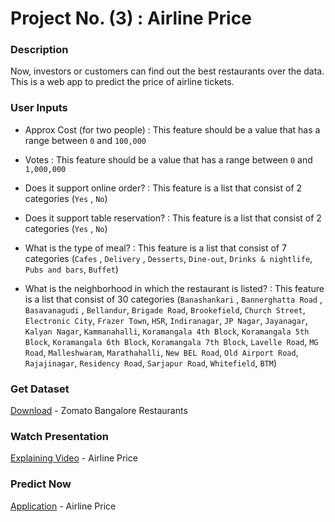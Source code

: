 # Project No. (3) : Airline Price

### Description
Now, investors or customers can find out the best restaurants over the data.
This is a web app to predict the price of airline tickets.

### User Inputs
- Approx Cost (for two people) : This feature should be a value that has a range between `0` and `100,000`

- Votes : This feature should be a value that has a range between `0` and `1,000,000`

- Does it support online order? : This feature is a list that consist of 2 categories (`Yes` , `No`)

- Does it support table reservation? : This feature is a list that consist of 2 categories (`Yes` , `No`)

- What is the type of meal? : This feature is a list that consist of 7 categories (`Cafes` , `Delivery` , `Desserts`, `Dine-out`, `Drinks & nightlife`, `Pubs and bars`, `Buffet`)

- What is the neighborhood in which the restaurant is listed? : This feature is a list that consist of 30 categories (`Banashankari` , `Bannerghatta Road` , `Basavanagudi` , `Bellandur`, `Brigade Road`, `Brookefield`, `Church Street`, `Electronic City`, `Frazer Town`, `HSR`, `Indiranagar`, `JP Nagar`, `Jayanagar`, `Kalyan Nagar`, `Kammanahalli`, `Koramangala 4th Block`, `Koramangala 5th Block`, `Koramangala 6th Block`, `Koramangala 7th Block`, `Lavelle Road`, `MG Road`, `Malleshwaram`, `Marathahalli`, `New BEL Road`, `Old Airport Road`, `Rajajinagar`, `Residency Road`, `Sarjapur Road`, `Whitefield`, `BTM`)

### Get Dataset
[Download](https://drive.google.com/file/d/1w7Byhl3ZczZlthJcOjLioh7P_KuqEC_t/view?usp=sharing) - Zomato Bangalore Restaurants

### Watch Presentation
[Explaining Video](https://youtu.be/Q3bu8-4Tl0k) - Airline Price

### Predict Now
[Application](https://airline-price-vb7bmlq5ovf.streamlit.app/) - Airline Price
